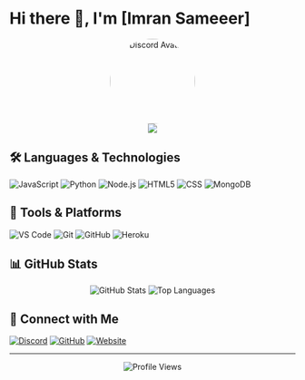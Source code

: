 
# Hi there 👋, I'm [Imran Sameeer]

<div align="center">
  <img src="[[YOUR_DISCORD_AVATAR_URL](https://images-ext-1.discordapp.net/external/jDshiXGuWtrMDCHfutrFYrVV_GPCR32hOeb4nB-uPGY/%3Fsize%3D4096/https/cdn.discordapp.com/avatars/880010973216387193/7eed40114f111eb2893284859b7163ac.webp?format=webp)](https://media.discordapp.net/attachments/1359148271536312440/1363971117856854187/7eed40114f111eb2893284859b7163ac.png?ex=6807f897&is=6806a717&hm=66db5612aa10de5cbe1fcd9d8efd807becb8106e95687ce0663bcac08dbd1941&=&format=webp&quality=lossless)" alt="Discord Avatar" width="150" style="border-radius:50%;"/>
  <br/>
  <img src="https://img.shields.io/badge/Discord-YourName%231234-5865F2?style=for-the-badge&logo=discord&logoColor=white"/>
</div>

## 🛠️ Languages & Technologies

![JavaScript](https://img.shields.io/badge/JavaScript-F7DF1E?style=for-the-badge&logo=javascript&logoColor=black)
![Python](https://img.shields.io/badge/Python-3776AB?style=for-the-badge&logo=python&logoColor=white)
![Node.js](https://img.shields.io/badge/Node.js-43853D?style=for-the-badge&logo=node.js&logoColor=white)
![HTML5](https://img.shields.io/badge/HTML5-E34F26?style=for-the-badge&logo=html5&logoColor=white)
![CSS](https://img.shields.io/badge/CSS3-1572B6?style=for-the-badge&logo=css3&logoColor=white)
![MongoDB](https://img.shields.io/badge/MongoDB-4EA94B?style=for-the-badge&logo=mongodb&logoColor=white)

## 🔧 Tools & Platforms

![VS Code](https://img.shields.io/badge/VS_Code-0078D4?style=for-the-badge&logo=visual%20studio%20code&logoColor=white)
![Git](https://img.shields.io/badge/Git-F05032?style=for-the-badge&logo=git&logoColor=white)
![GitHub](https://img.shields.io/badge/GitHub-100000?style=for-the-badge&logo=github&logoColor=white)
![Heroku](https://img.shields.io/badge/Heroku-430098?style=for-the-badge&logo=heroku&logoColor=white)

## 📊 GitHub Stats

<div align="center">
  <img src="https://github-readme-stats.vercel.app/api?username=YOURUSERNAME&show_icons=true&theme=radical" alt="GitHub Stats" />
  <img src="https://github-readme-stats.vercel.app/api/top-langs/?username=YOURUSERNAME&layout=compact&theme=radical" alt="Top Languages" />
</div>

## 🤝 Connect with Me

[![Discord](https://img.shields.io/badge/Discord-YourName%231234-7289DA?style=for-the-badge&logo=discord&logoColor=white)](https://discord.gg/your-server)
[![GitHub](https://img.shields.io/badge/GitHub-YOURUSERNAME-181717?style=for-the-badge&logo=github&logoColor=white)](https://github.com/YOURUSERNAME)
[![Website](https://img.shields.io/badge/Website-YourSite.com-FF7139?style=for-the-badge&logo=Firefox-Browser&logoColor=white)](https://your-website.com)

---
<div align="center">
  <img src="https://komarev.com/ghpvc/?username=YOURUSERNAME&color=blue&style=flat-square&label=Profile+Views" alt="Profile Views"/>
</div>
